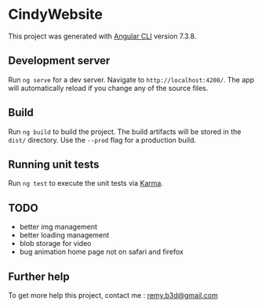 # CindyWebsite

This project was generated with [Angular CLI](https://github.com/angular/angular-cli) version 7.3.8.

## Development server

Run `ng serve` for a dev server. Navigate to `http://localhost:4200/`. The app will automatically reload if you change any of the source files.

## Build

Run `ng build` to build the project. The build artifacts will be stored in the `dist/` directory. Use the `--prod` flag for a production build.

## Running unit tests

Run `ng test` to execute the unit tests via [Karma](https://karma-runner.github.io).

## TODO
* better img management
* better loading management
* blob storage for video
* bug animation home page not on safari and firefox

## Further help

To get more help this project, contact me : [remy.b3d@gmail.com](mailto:remy.b3d@gmail.com)
